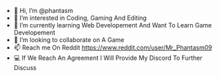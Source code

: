 - 👋 Hi, I’m @phantasm
- 👀 I’m interested in Coding, Gaming And Editing
- 🌱 I’m currently learning Web Developement And Want To Learn Game Developement
- 💞️ I’m looking to collaborate on A Game 
- 📫 Reach me On Reddit https://www.reddit.com/user/Mr_Phantasm09
- 💻 If We Reach An Agreement I Will Provide My Discord To Further Discuss




<!---
phantasm0918/phantasm0918 is a ✨ special ✨ repository because its `README.md` (this file) appears on your GitHub profile.
You can click the Preview link to take a look at your changes.
--->
